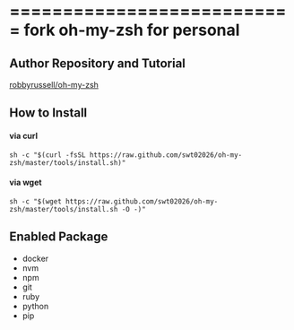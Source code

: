 ===========================
fork oh-my-zsh for personal
===========================

## Author Repository and Tutorial

[robbyrussell/oh-my-zsh](https://github.com/robbyrussell/oh-my-zsh)

## How to Install

#### via curl

`sh -c "$(curl -fsSL https://raw.github.com/swt02026/oh-my-zsh/master/tools/install.sh)"`

#### via wget

`sh -c "$(wget https://raw.github.com/swt02026/oh-my-zsh/master/tools/install.sh -O -)"`

## Enabled Package

* docker
* nvm
* npm
* git
* ruby
* python
* pip

